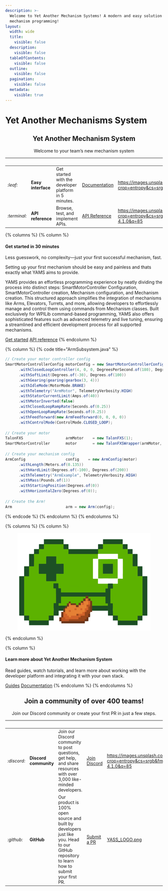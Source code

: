 ```yaml
---
description: >-
  Welcome to Yet Another Mechanism Systems! A modern and easy solution to
  mechanism programming!
layout:
  width: wide
  title:
    visible: false
  description:
    visible: false
  tableOfContents:
    visible: false
  outline:
    visible: false
  pagination:
    visible: false
  metadata:
    visible: true
---
```


# Yet Another Mechanisms System

<h2 align="center">Yet Another Mechanism System</h2>

<p align="center">Welcome to your team’s new mechanism system</p>

<table data-card-size="large" data-view="cards"><thead><tr><th></th><th></th><th></th><th data-hidden data-card-target data-type="content-ref"></th><th data-hidden data-card-cover data-type="image">Cover image</th></tr></thead><tbody><tr><td><i class="fa-leaf">:leaf:</i></td><td><strong>Easy interface</strong></td><td>Get started with the developer platform in 5 minutes.</td><td><a href="https://app.gitbook.com/o/MwECAyhaWCMK5V9K79gd/s/ZM0CFmYiQzcrY4zDcTtZ/">Documentation</a></td><td><a href="https://images.unsplash.com/photo-1515879218367-8466d910aaa4?crop=entropy&#x26;cs=srgb&#x26;fm=jpg&#x26;ixid=M3wxOTcwMjR8MHwxfHNlYXJjaHwxfHxjb2RlfGVufDB8fHx8MTc1NjgzODk4Nnww&#x26;ixlib=rb-4.1.0&#x26;q=85">https://images.unsplash.com/photo-1515879218367-8466d910aaa4?crop=entropy&#x26;cs=srgb&#x26;fm=jpg&#x26;ixid=M3wxOTcwMjR8MHwxfHNlYXJjaHwxfHxjb2RlfGVufDB8fHx8MTc1NjgzODk4Nnww&#x26;ixlib=rb-4.1.0&#x26;q=85</a></td></tr><tr><td><i class="fa-terminal">:terminal:</i></td><td><strong>API reference</strong></td><td>Browse, test, and implement APIs.</td><td><a href="https://app.gitbook.com/o/MwECAyhaWCMK5V9K79gd/s/ezOwaXLQ3h1N7tr3zYnj/">API Reference</a></td><td><a href="https://images.unsplash.com/photo-1509475826633-fed577a2c71b?crop=entropy&#x26;cs=srgb&#x26;fm=jpg&#x26;ixid=M3wxOTcwMjR8MHwxfHNlYXJjaHw0fHxEb2N1bWVudGF0aW9ufGVufDB8fHx8MTc1NjgzOTQzOXww&#x26;ixlib=rb-4.1.0&#x26;q=85">https://images.unsplash.com/photo-1509475826633-fed577a2c71b?crop=entropy&#x26;cs=srgb&#x26;fm=jpg&#x26;ixid=M3wxOTcwMjR8MHwxfHNlYXJjaHw0fHxEb2N1bWVudGF0aW9ufGVufDB8fHx8MTc1NjgzOTQzOXww&#x26;ixlib=rb-4.1.0&#x26;q=85</a></td></tr></tbody></table>

{% columns %}
{% column %}
#### Get started in 30 minutes

Less guesswork, no complexity—just your first successful mechanism, fast.

Setting up your first mechanism should be easy and painless and thats exactly what YAMS aims to provide.&#x20;

YAMS provides an effortless programming experience by neatly dividing the process into distinct steps: SmartMotorController Configuration, SmartMotorController creation, Mechanism configuration, and Mechanism creation. This structured approach simplifies the integration of mechanisms like Arms, Elevators, Turrets, and more, allowing developers to effortlessly manage and control them using commands from Mechanism classes. Built exclusively for WPILib command-based programming, YAMS also offers sophisticated features such as advanced telemetry and live tuning, ensuring a streamlined and efficient development process for all supported mechanisms.

<a href="https://app.gitbook.com/o/MwECAyhaWCMK5V9K79gd/s/ZM0CFmYiQzcrY4zDcTtZ/" class="button primary" data-icon="rocket-launch">Get started</a> <a href="https://app.gitbook.com/o/MwECAyhaWCMK5V9K79gd/s/ezOwaXLQ3h1N7tr3zYnj/" class="button secondary" data-icon="terminal">API reference</a>
{% endcolumn %}

{% column %}
{% code title="ArmSubsystem.java" %}
```java
// Create your motor controller config
SmartMotorControllerConfig motorConfig = new SmartMotorControllerConfig(this)
      .withClosedLoopController(4, 0, 0, DegreesPerSecond.of(180), DegreesPerSecondPerSecond.of(90))
      .withSoftLimit(Degrees.of(-30), Degrees.of(100))
      .withGearing(gearing(gearbox(3, 4)))
      .withIdleMode(MotorMode.BRAKE)
      .withTelemetry("ArmMotor", TelemetryVerbosity.HIGH)
      .withStatorCurrentLimit(Amps.of(40))
      .withMotorInverted(false)
      .withClosedLoopRampRate(Seconds.of(0.25))
      .withOpenLoopRampRate(Seconds.of(0.25))
      .withFeedforward(new ArmFeedforward(0, 0, 0, 0))
      .withControlMode(ControlMode.CLOSED_LOOP);

// Create your motor
TalonFXS                   armMotor    = new TalonFXS(1);
SmartMotorController       motor       = new TalonFXSWrapper(armMotor, DCMotor.getNEO(1), motorConfig);

// Create your mechanism config
ArmConfig                  config    = new ArmConfig(motor)
      .withLength(Meters.of(0.135))
      .withHardLimit(Degrees.of(-100), Degrees.of(200))
      .withTelemetry("ArmExample", TelemetryVerbosity.HIGH)
      .withMass(Pounds.of(1))
      .withStartingPosition(Degrees.of(0))
      .withHorizontalZero(Degrees.of(0));

// Create the Arm!
Arm                        arm = new Arm(config);
```
{% endcode %}
{% endcolumn %}
{% endcolumns %}

{% columns %}
{% column %}
<figure><img src=".gitbook/assets/YAMS.png" alt=""><figcaption></figcaption></figure>
{% endcolumn %}

{% column %}
#### Learn more about Yet Another Mechanism System

Read guides, watch tutorials, and learn more about working with the developer platform and integrating it with your own stack.

<a href="https://app.gitbook.com/o/MwECAyhaWCMK5V9K79gd/s/unoQcLkz5R1wNeAuLySo/" class="button primary" data-icon="book-open">Guides</a> <a href="https://app.gitbook.com/o/MwECAyhaWCMK5V9K79gd/s/ZM0CFmYiQzcrY4zDcTtZ/" class="button secondary" data-icon="book">Documentation</a>
{% endcolumn %}
{% endcolumns %}

<h2 align="center">Join a community of over 400 teams!</h2>

<p align="center">Join our Discord community or create your first PR in just a few steps.</p>

<table data-card-size="large" data-view="cards"><thead><tr><th></th><th></th><th></th><th></th><th data-hidden data-card-cover data-type="image">Cover image</th></tr></thead><tbody><tr><td><i class="fa-discord">:discord:</i></td><td><strong>Discord community</strong></td><td>Join our Discord community to post questions, get help, and share resources with over 3,000 like-minded developers.</td><td><a href="https://discord.gg/yagsl" class="button secondary">Join Discord</a></td><td><a href="https://images.unsplash.com/photo-1679057001914-59ab4131dfff?crop=entropy&#x26;cs=srgb&#x26;fm=jpg&#x26;ixid=M3wxOTcwMjR8MHwxfHNlYXJjaHwyfHxkaXNjb3JkfGVufDB8fHx8MTc1NjgzODk5M3ww&#x26;ixlib=rb-4.1.0&#x26;q=85">https://images.unsplash.com/photo-1679057001914-59ab4131dfff?crop=entropy&#x26;cs=srgb&#x26;fm=jpg&#x26;ixid=M3wxOTcwMjR8MHwxfHNlYXJjaHwyfHxkaXNjb3JkfGVufDB8fHx8MTc1NjgzODk5M3ww&#x26;ixlib=rb-4.1.0&#x26;q=85</a></td></tr><tr><td><i class="fa-github">:github:</i></td><td><strong>GitHub</strong></td><td>Our product is 100% open source and built by developers just like you. Head to our GitHub repository to learn how to submit your first PR.</td><td><a href="https://github.com/Yet-Another-Software-Suite/YAMS/pulls" class="button secondary">Submit a PR</a></td><td><a href=".gitbook/assets/YASS_LOGO.png">YASS_LOGO.png</a></td></tr></tbody></table>
